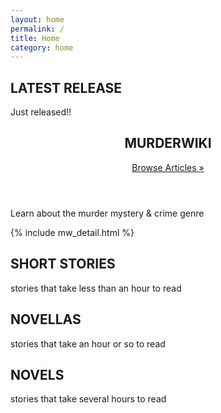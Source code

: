 ```yaml
---
layout: home
permalink: /
title: Home
category: home
---
```


<div class="{{ page.title }} homepage">

  <section class="latestrelease">
    <h2>LATEST RELEASE</h2>
    <p>Just released!!</p>
  </section> <!-- end section latestrelease -->

  <section class="hp__mw">
    <header>
      <h2>MURDERWIKI</h2>
      <a href="/murderwiki">Browse Articles &raquo;</a>
    </header>
    <p>Learn about the murder mystery &amp; crime genre</p>
    <div class="hp__murderwiki">
      {% include mw_detail.html %}
    </div>
  </section>


  <section>
    <h2>SHORT STORIES</h2>
    <p>stories that take less than an hour to read</p>
  </section>


  <section>
    <h2>NOVELLAS</h2>
    <p>stories that take an hour or so to read</p>
  </section>


  <section>
    <h2>NOVELS</h2>
    <p>stories that take several hours to read</p>
  </section>

</div> <!-- end div homepage -->

